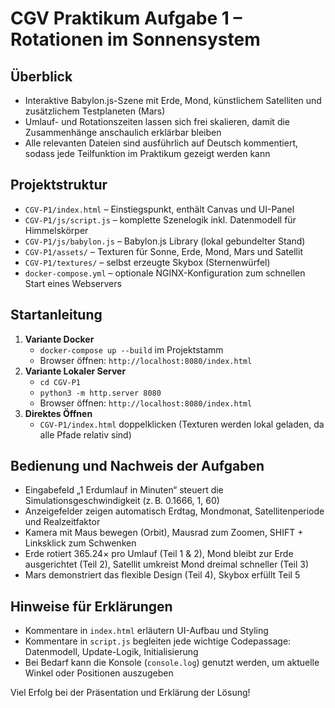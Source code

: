 # CGV Praktikum Aufgabe 1 – Rotationen im Sonnensystem

## Überblick
- Interaktive Babylon.js-Szene mit Erde, Mond, künstlichem Satelliten und zusätzlichem Testplaneten (Mars)
- Umlauf- und Rotationszeiten lassen sich frei skalieren, damit die Zusammenhänge anschaulich erklärbar bleiben
- Alle relevanten Dateien sind ausführlich auf Deutsch kommentiert, sodass jede Teilfunktion im Praktikum gezeigt werden kann

## Projektstruktur
- `CGV-P1/index.html` – Einstiegspunkt, enthält Canvas und UI-Panel
- `CGV-P1/js/script.js` – komplette Szenelogik inkl. Datenmodell für Himmelskörper
- `CGV-P1/js/babylon.js` – Babylon.js Library (lokal gebundelter Stand)
- `CGV-P1/assets/` – Texturen für Sonne, Erde, Mond, Mars und Satellit
- `CGV-P1/textures/` – selbst erzeugte Skybox (Sternenwürfel)
- `docker-compose.yml` – optionale NGINX-Konfiguration zum schnellen Start eines Webservers

## Startanleitung
1. **Variante Docker**
   - `docker-compose up --build` im Projektstamm
   - Browser öffnen: `http://localhost:8080/index.html`
2. **Variante Lokaler Server**
   - `cd CGV-P1`
   - `python3 -m http.server 8080`
   - Browser öffnen: `http://localhost:8080/index.html`
3. **Direktes Öffnen**
   - `CGV-P1/index.html` doppelklicken (Texturen werden lokal geladen, da alle Pfade relativ sind)

## Bedienung und Nachweis der Aufgaben
- Eingabefeld „1 Erdumlauf in Minuten“ steuert die Simulationsgeschwindigkeit (z. B. 0.1666, 1, 60)
- Anzeigefelder zeigen automatisch Erdtag, Mondmonat, Satellitenperiode und Realzeitfaktor
- Kamera mit Maus bewegen (Orbit), Mausrad zum Zoomen, SHIFT + Linksklick zum Schwenken
- Erde rotiert 365.24× pro Umlauf (Teil 1 & 2), Mond bleibt zur Erde ausgerichtet (Teil 2), Satellit umkreist Mond dreimal schneller (Teil 3)
- Mars demonstriert das flexible Design (Teil 4), Skybox erfüllt Teil 5

## Hinweise für Erklärungen
- Kommentare in `index.html` erläutern UI-Aufbau und Styling
- Kommentare in `script.js` begleiten jede wichtige Codepassage: Datenmodell, Update-Logik, Initialisierung
- Bei Bedarf kann die Konsole (`console.log`) genutzt werden, um aktuelle Winkel oder Positionen auszugeben

Viel Erfolg bei der Präsentation und Erklärung der Lösung!
